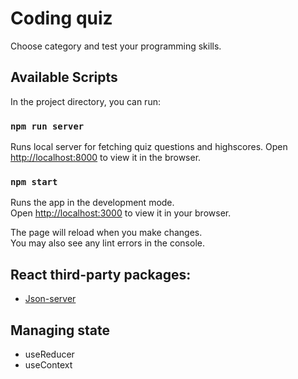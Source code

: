 # Coding quiz

Choose category and test your programming skills.

## Available Scripts

In the project directory, you can run:

### `npm run server`

Runs local server for fetching quiz questions and highscores.
Open [http://localhost:8000](http://localhost:8000) to view it in the browser.

### `npm start`

Runs the app in the development mode.\
Open [http://localhost:3000](http://localhost:3000) to view it in your browser.

The page will reload when you make changes.\
You may also see any lint errors in the console.

## React third-party packages:

- [Json-server](https://www.npmjs.com/package/json-server)

## Managing state

- useReducer
- useContext

